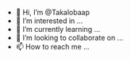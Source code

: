 - 👋 Hi, I’m @Takalobaap
- 👀 I’m interested in ...
- 🌱 I’m currently learning ...
- 💞️ I’m looking to collaborate on ...
- 📫 How to reach me ...

<!---
Takalobaap/Takalobaap is a ✨ special ✨ repository because its `README.md` (this file) appears on your GitHub profile.
You can click the Preview link to take a look at your changes.
--->
